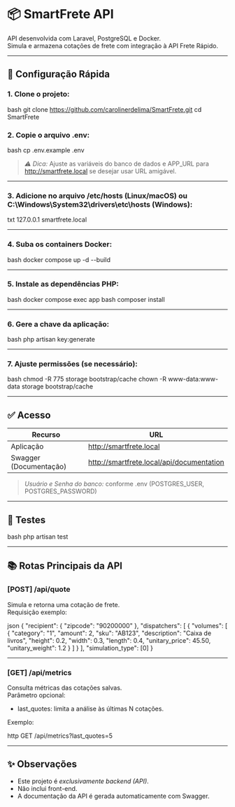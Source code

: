 # 📦 SmartFrete API

API desenvolvida com Laravel, PostgreSQL e Docker.  
Simula e armazena cotações de frete com integração à API Frete Rápido.

---

## 🚀 Configuração Rápida

### 1. Clone o projeto:

bash
git clone https://github.com/carolinerdelima/SmartFrete.git
cd SmartFrete


### 2. Copie o arquivo .env:

bash
cp .env.example .env


> *⚠️ Dica:* Ajuste as variáveis do banco de dados e APP_URL para http://smartfrete.local se desejar usar URL amigável.

---

### 3. Adicione no arquivo /etc/hosts (Linux/macOS) ou C:\\Windows\\System32\\drivers\\etc\\hosts (Windows):

txt
127.0.0.1 smartfrete.local


---

### 4. Suba os containers Docker:

bash
docker compose up -d --build


---

### 5. Instale as dependências PHP:

bash
docker compose exec app bash
composer install


---

### 6. Gere a chave da aplicação:

bash
php artisan key:generate


---

### 7. Ajuste permissões (se necessário):

bash
chmod -R 775 storage bootstrap/cache
chown -R www-data:www-data storage bootstrap/cache


---

## ✅ Acesso

| Recurso                 | URL                                      |
|-------------------------|-------------------------------------------|
| Aplicação               | http://smartfrete.local                   |
| Swagger (Documentação)  | http://smartfrete.local/api/documentation |
> *Usuário e Senha do banco:* conforme .env (POSTGRES_USER, POSTGRES_PASSWORD)

---

## 🧪 Testes

bash
php artisan test


---

## 📚 Rotas Principais da API

### [POST] /api/quote

Simula e retorna uma cotação de frete.  
Requisição exemplo:

json
{
  "recipient": {
    "zipcode": "90200000"
  },
  "dispatchers": [
    {
      "volumes": [
        {
          "category": "1",
          "amount": 2,
          "sku": "AB123",
          "description": "Caixa de livros",
          "height": 0.2,
          "width": 0.3,
          "length": 0.4,
          "unitary_price": 45.50,
          "unitary_weight": 1.2
        }
      ]
    }
  ],
  "simulation_type": [0]
}


---

### [GET] /api/metrics

Consulta métricas das cotações salvas.  
Parâmetro opcional:

- last_quotes: limita a análise às últimas N cotações.

Exemplo:

http
GET /api/metrics?last_quotes=5


---


## ✨ Observações

- Este projeto é *exclusivamente backend (API)*.
- Não inclui front-end.
- A documentação da API é gerada automaticamente com Swagger.